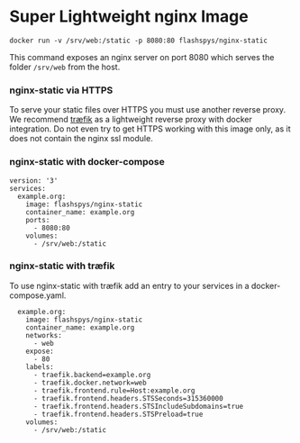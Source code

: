 # Super Lightweight nginx Image

`docker run -v /srv/web:/static -p 8080:80 flashspys/nginx-static`

This command exposes an nginx server on port 8080 which serves the folder `/srv/web` from the host.

### nginx-static via HTTPS

To serve your static files over HTTPS you must use another reverse proxy. We recommend [træfik](https://traefik.io/) as a lightweight reverse proxy with docker integration. Do not even try to get HTTPS working with this image only, as it does not contain the nginx ssl module.

### nginx-static with docker-compose

```
version: '3'
services:
  example.org:
    image: flashspys/nginx-static
    container_name: example.org
    ports:
      - 8080:80
    volumes: 
      - /srv/web:/static
```


### nginx-static with træfik

To use nginx-static with træfik add an entry to your services in a docker-compose.yaml.

```
  example.org:
    image: flashspys/nginx-static
    container_name: example.org
    networks:
      - web
    expose:
      - 80
    labels:
      - traefik.backend=example.org
      - traefik.docker.network=web
      - traefik.frontend.rule=Host:example.org
      - traefik.frontend.headers.STSSeconds=315360000
      - traefik.frontend.headers.STSIncludeSubdomains=true
      - traefik.frontend.headers.STSPreload=true
    volumes: 
      - /srv/web:/static
```
